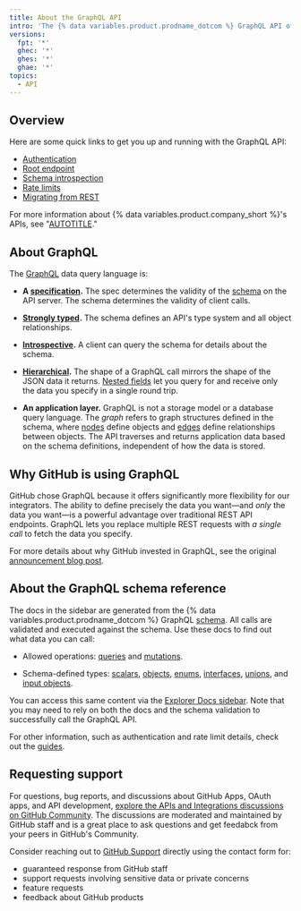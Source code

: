 ```yaml
---
title: About the GraphQL API
intro: 'The {% data variables.product.prodname_dotcom %} GraphQL API offers flexibility and the ability to define precisely the data you want to fetch.'
versions:
  fpt: '*'
  ghec: '*'
  ghes: '*'
  ghae: '*'
topics:
  - API
---
```


## Overview

Here are some quick links to get you up and running with the GraphQL API:

- [Authentication](/graphql/guides/forming-calls-with-graphql#authenticating-with-graphql)
- [Root endpoint](/graphql/guides/forming-calls-with-graphql#the-graphql-endpoint)
- [Schema introspection](/graphql/guides/introduction-to-graphql#discovering-the-graphql-api)
- [Rate limits](/graphql/overview/resource-limitations)
- [Migrating from REST](/graphql/guides/migrating-from-rest-to-graphql)

For more information about {% data variables.product.company_short %}'s APIs, see "[AUTOTITLE](/rest/overview/about-githubs-apis)."

## About GraphQL

The [GraphQL](https://graphql.github.io/) data query language is:

- **A [specification](https://graphql.github.io/graphql-spec/June2018/).** The spec determines the validity of the [schema](/graphql/guides/introduction-to-graphql#schema) on the API server. The schema determines the validity of client calls.

- **[Strongly typed](#about-the-graphql-schema-reference).** The schema defines an API's type system and all object relationships.

- **[Introspective](/graphql/guides/introduction-to-graphql#discovering-the-graphql-api).** A client can query the schema for details about the schema.

- **[Hierarchical](/graphql/guides/forming-calls-with-graphql).** The shape of a GraphQL call mirrors the shape of the JSON data it returns. [Nested fields](/graphql/guides/migrating-from-rest-to-graphql#example-nesting) let you query for and receive only the data you specify in a single round trip.

- **An application layer.** GraphQL is not a storage model or a database query language. The _graph_ refers to graph structures defined in the schema, where [nodes](/graphql/guides/introduction-to-graphql#node) define objects and [edges](/graphql/guides/introduction-to-graphql#edge) define relationships between objects. The API traverses and returns application data based on the schema definitions, independent of how the data is stored.

## Why GitHub is using GraphQL

GitHub chose GraphQL because it offers significantly more flexibility for our integrators. The ability to define precisely the data you want&mdash;and _only_ the data you want&mdash;is a powerful advantage over traditional REST API endpoints. GraphQL lets you replace multiple REST requests with _a single call_ to fetch the data you specify.

For more details about why GitHub invested in GraphQL, see the original [announcement blog post](https://github.blog/2016-09-14-the-github-graphql-api/).

## About the GraphQL schema reference

The docs in the sidebar are generated from the {% data variables.product.prodname_dotcom %} GraphQL [schema](/graphql/guides/introduction-to-graphql#discovering-the-graphql-api). All calls are validated and executed against the schema. Use these docs to find out what data you can call:

- Allowed operations: [queries](/graphql/reference/queries) and [mutations](/graphql/reference/mutations).

- Schema-defined types: [scalars](/graphql/reference/scalars), [objects](/graphql/reference/objects), [enums](/graphql/reference/enums), [interfaces](/graphql/reference/interfaces), [unions](/graphql/reference/unions), and [input objects](/graphql/reference/input-objects).

You can access this same content via the [Explorer Docs sidebar](/graphql/guides/using-the-explorer#accessing-the-sidebar-docs). Note that you may need to rely on both the docs and the schema validation to successfully call the GraphQL API.

For other information, such as authentication and rate limit details, check out the [guides](/graphql/guides).

## Requesting support

For questions, bug reports, and discussions about GitHub Apps, OAuth apps, and API development, [explore the APIs and Integrations discussions on GitHub Community](https://github.com/orgs/community/discussions/categories/api-and-webhooks). The discussions are moderated and maintained by GitHub staff and is a great place to ask questions and get feedabck from your peers in GitHub's Community. 

Consider reaching out to [GitHub Support](https://support.github.com/) directly using the contact form for:
- guaranteed response from GitHub staff
- support requests involving sensitive data or private concerns
- feature requests
- feedback about GitHub products
